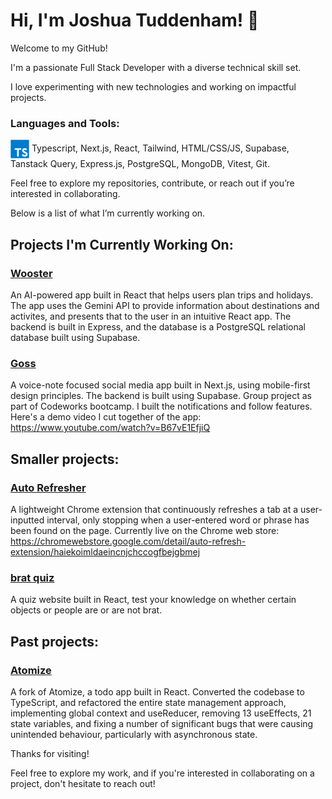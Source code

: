 # Hi, I'm Joshua Tuddenham! 👋

Welcome to my GitHub!

I'm a passionate Full Stack Developer with a diverse technical skill set.

I love experimenting with new technologies and working on impactful projects.

<h3 align="left">Languages and Tools:</h3>
<img align="center" src="https://github.com/joshuaisaact/joshuaisaact/blob/main/icons/typescript-original.svg" height="30" alt="typescript logo"/></a>
Typescript, Next.js, React, Tailwind, HTML/CSS/JS, Supabase, Tanstack Query, Express.js, PostgreSQL, MongoDB, Vitest, Git.


Feel free to explore my repositories, contribute, or reach out if you’re interested in collaborating.

Below is a list of what I’m currently working on.

## Projects I'm Currently Working On:

### [Wooster](https://github.com/joshuaisaact/Wooster)
An AI-powered app built in React that helps users plan trips and holidays. The app uses the Gemini API to provide information about destinations and activites, and presents that to the user in an intuitive React app. The backend is built in Express, and the database is a PostgreSQL relational database built using Supabase.

### [Goss](https://github.com/joshuaisaact/Goss)
A voice-note focused social media app built in Next.js, using mobile-first design principles. The backend is built using Supabase. Group project as part of Codeworks bootcamp. I built the notifications and follow features. Here's a demo video I cut together of the app: https://www.youtube.com/watch?v=B67vE1EfjiQ

## Smaller projects:

### [Auto Refresher](https://github.com/joshuaisaact/Auto-refresher)
A lightweight Chrome extension that continuously refreshes a tab at a user-inputted interval, only stopping when a user-entered word or phrase has been found on the page. Currently live on the Chrome web store:
https://chromewebstore.google.com/detail/auto-refresh-extension/haiekoimldaeincnjchccogfbejgbmej

### [brat quiz](https://github.com/joshuaisaact/brat-quiz)
A quiz website built in React, test your knowledge on whether certain objects or people are or are not brat.

## Past projects:

### [Atomize](https://github.com/joshuaisaact/Atomize-refactor)

A fork of Atomize, a todo app built in React. Converted the codebase to TypeScript, and refactored the entire state management approach, implementing global context and useReducer, removing 13 useEffects, 21 state variables, and fixing a number of significant bugs that were causing unintended behaviour, particularly with asynchronous state.


Thanks for visiting!

Feel free to explore my work, and if you're interested in collaborating on a project, don't hesitate to reach out!

